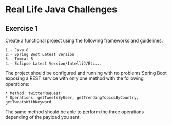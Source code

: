 # Real Life Java Challenges

## Exercise 1

Create a functional project using the following frameworks and guidelines:

	1.- Java 8
	2.- Spring Boot Latest Version
	3.- Tomcat 8
	4.- Eclipse Latest Version/IntelliJ/Etc...

The project should be configured and running with no problems Spring Boot exposing a REST service with only one method with the following operations:

	* Method: twitterRequest
	* Operations: getTweetsByUser, getTrendingTopicsByCountry, getTweetsWithKeyword

The same method should be able to perform the three operations depending of the payload you sent.

